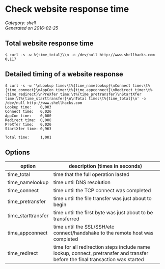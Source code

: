 # Check website response time
 
_Category: shell_  
_Generated on 2016-02-25_

## Total website response time

```
$ curl -s -w %{time_total}\\n -o /dev/null http://www.shellhacks.com
0,117
```

## Detailed timing of a website response

```
$ curl -s -w '\nLookup time:\t%{time_namelookup}\nConnect time:\t%{time_connect}\nAppCon time:\t%{time_appconnect}\nRedirect time:\t%{time_redirect}\nPreXfer time:\t%{time_pretransfer}\nStartXfer time:\t%{time_starttransfer}\n\nTotal time:\t%{time_total}\n' -o /dev/null http://www.shellhacks.com
Lookup time:    0,003
Connect time:   0,020
AppCon time:    0,000
Redirect time:  0,000
PreXfer time:   0,020
StartXfer time: 0,963

Total time:     1,001
```

## Options
| option             | description (times in seconds)                                                                                                 |
| ------------------ | ------------------------------------------------------------------------------------------------------------------------------ |
| time_total         | time that the full operation lasted                                                                                            |
| time_namelookup    | time until DNS resolution                                                                                                      |
| time_connect       | time until the TCP connect was completed                                                                                       |
| time_pretransfer   | time until the file transfer was just about to begin                                                                           |
| time_starttransfer | time  until the first byte was just about to be transferred                                                                    |
| time_appconnect    | time until the SSL/SSH/etc connect/handshake to the remote host was completed                                                  |
| time_redirect      | time for all redirection steps include name lookup, connect, pretransfer and transfer before the final transaction was started |

 